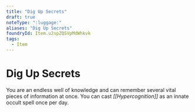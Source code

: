 ```yaml
---
title: "Dig Up Secrets"
draft: true
noteType: ":luggage:"
aliases: "Dig Up Secrets"
foundryId: Item.u2spZQSVpMdWhkvk
tags:
  - Item
---
```


# Dig Up Secrets

You are an endless well of knowledge and can remember several vital pieces of information at once. You can cast _[[Hypercognition]]_ as an innate occult spell once per day.
